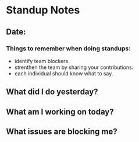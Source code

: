 # Standup Notes
## Date: 

### Things to remember when doing standups:
* identify team blockers.
* strenthen the team by sharing your contributions.
* each individual should know what to say.

## What did I do yesterday?

## What am I working on today?

## What issues are blocking me?